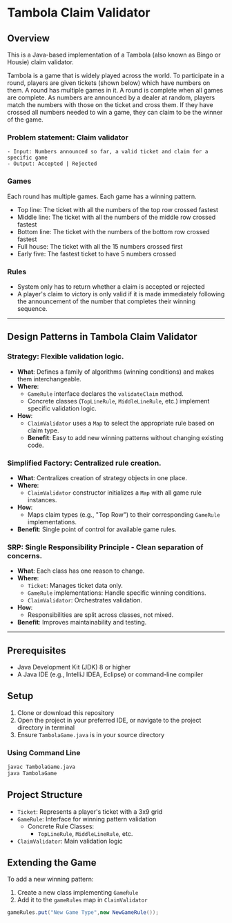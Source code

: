 # Tambola Claim Validator

## Overview

This is a Java-based implementation of a Tambola (also known as Bingo or Housie) claim validator.

Tambola is a game that is widely played across the world. To participate in a round, players are given tickets (shown below) which have numbers on them. A round has multiple games in it. A round is complete when all games are complete. As numbers are announced by a dealer at random, players match the numbers with those on the ticket and cross them. If they have crossed all numbers needed to win a game, they can claim to be the winner of the game.

### Problem statement: Claim validator

    - Input: Numbers announced so far, a valid ticket and claim for a specific game
    - Output: Accepted | Rejected

### Games

Each round has multiple games. Each game has a winning pattern.

- Top line: The ticket with all the numbers of the top row crossed fastest
- Middle line: The ticket with all the numbers of the middle row crossed fastest
- Bottom line: The ticket with the numbers of the bottom row crossed fastest
- Full house: The ticket with all the 15 numbers crossed first
- Early five: The fastest ticket to have 5 numbers crossed

### Rules

- System only has to return whether a claim is accepted or rejected
- A player's claim to victory is only valid if it is made immediately following the announcement of the number that completes their winning sequence.

---
## Design Patterns in Tambola Claim Validator

### **Strategy**: Flexible validation logic.

- **What**: Defines a family of algorithms (winning conditions) and makes them interchangeable.
- **Where**:
  - `GameRule` interface declares the `validateClaim` method.
  - Concrete classes (`TopLineRule`, `MiddleLineRule`, etc.) implement specific validation logic.
- **How**:
  - `ClaimValidator` uses a `Map` to select the appropriate rule based on claim type.
  - **Benefit**: Easy to add new winning patterns without changing existing code.

### **Simplified Factory**: Centralized rule creation.

- **What**: Centralizes creation of strategy objects in one place.
- **Where**:
  - `ClaimValidator` constructor initializes a `Map` with all game rule instances.
- **How**:
  - Maps claim types (e.g., "Top Row") to their corresponding `GameRule` implementations.
- **Benefit**: Single point of control for available game rules.

### **SRP**: Single Responsibility Principle - Clean separation of concerns.

- **What**: Each class has one reason to change.
- **Where**:
  - `Ticket`: Manages ticket data only.
  - `GameRule` implementations: Handle specific winning conditions.
  - `ClaimValidator`: Orchestrates validation.
- **How**:
  - Responsibilities are split across classes, not mixed.
- **Benefit**: Improves maintainability and testing.

---
## Prerequisites

- Java Development Kit (JDK) 8 or higher
- A Java IDE (e.g., IntelliJ IDEA, Eclipse) or command-line compiler

## Setup

1. Clone or download this repository
2. Open the project in your preferred IDE, or navigate to the project directory in terminal
3. Ensure `TambolaGame.java` is in your source directory

### Using Command Line

```bash
javac TambolaGame.java
java TambolaGame
```

## Project Structure

- `Ticket`: Represents a player's ticket with a 3x9 grid
- `GameRule`: Interface for winning pattern validation
  - Concrete Rule Classes: 
    - `TopLineRule`, `MiddleLineRule`, etc.
- `ClaimValidator`: Main validation logic


## Extending the Game

To add a new winning pattern:

1. Create a new class implementing `GameRule`
2. Add it to the `gameRules` map in `ClaimValidator`

```java
gameRules.put("New Game Type",new NewGameRule());
```


